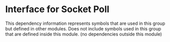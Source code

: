 
# Interface for Socket Poll
This dependency information represents symbols that are used in this group but defined in other modules.  Does not include symbols used in this group that are defined inside this module.
(no dependencies outside this module)
